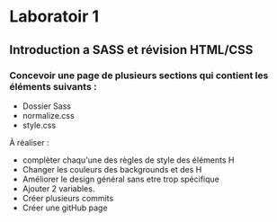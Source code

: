 # Laboratoir 1 #
## Introduction a SASS et révision HTML/CSS 

### Concevoir une page de plusieurs sections qui contient les éléments suivants : 
- Dossier Sass
- normalize.css
- style.css

À réaliser :
- complèter chaqu'une des règles de style des éléments H
- Changer les couleurs des backgrounds et des H
- Améliorer le design général sans etre trop spécifique
- Ajouter 2 variables.
- Créer plusieurs commits
- Créer une gitHub page
